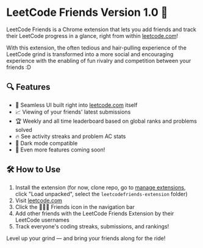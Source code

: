 # LeetCode Friends Version 1.0 🚀

LeetCode Friends is a Chrome extension that lets you add friends and track their LeetCode progress in a glance, right from within [leetcode.com](https://leetcode.com)! 

With this extension, the often tedious and hair-pulling experience of the LeetCode grind is transformed into a more social and encouraging experience with the enabling of fun rivalry and competition between your friends :D

## 🔍 Features

- 🥶 Seamless UI built right into [leetcode.com](https://leetcode.com) itself
- 📈 Viewing of your friends' latest submissions
- 🏆 Weekly and all time leaderboard based on global ranks and problems solved
- 🔥 See activity streaks and problem AC stats
- 🌚 Dark mode compatible
- 👹 Even more features coming soon!

## 🛠️ How to Use

1. Install the extension (for now, clone repo, go to [manage extensions](chrome://extensions/), click "Load unpacked", select the `leetcodefriends-extension` folder)
2. Visit [leetcode.com](https://leetcode.com)
3. Click the 🧑‍🤝‍🧑 Friends icon in the navigation bar
4. Add other friends with the LeetCode Friends Extension by their LeetCode usernames
5. Track everyone's coding streaks, submissions, and rankings!

Level up your grind — and bring your friends along for the ride!
